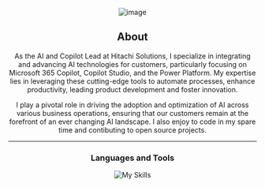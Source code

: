 <div align="center">

![image](https://www.flowjoe.io/wp-content/uploads/2024/12/joe-top-banner.png)

## About
As the AI and Copilot Lead at Hitachi Solutions, I specialize in integrating and advancing AI technologies for customers, particularly focusing on Microsoft 365 Copilot, Copilot Studio, and the Power Platform. My expertise lies in leveraging these cutting-edge tools to automate processes, enhance productivity, leading product development and foster innovation. 

I play a pivotal role in driving the adoption and optimization of AI across various business operations, ensuring that our customers remain at the forefront of an ever changing AI landscape. I also enjoy to code in my spare time and contibuting to open source projects.

-------------------

### Languages and Tools  

![My Skills](https://skillicons.dev/icons?i=azure,aws,dotnet,cs,py,rust,js,html,css&theme=light)



 <div>
